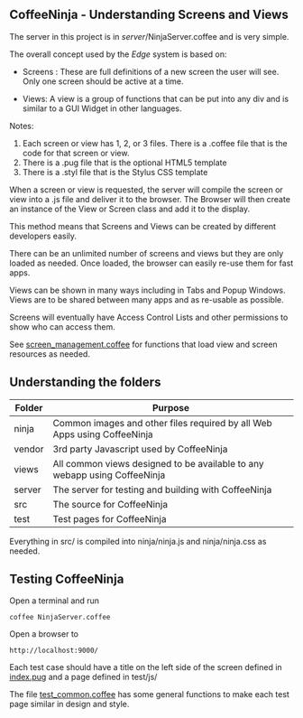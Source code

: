 CoffeeNinja - Understanding Screens and Views
------------------------------------------

The server in this project is in *server*/NinjaServer.coffee and is very simple.

The overall concept used by the *Edge* system is based on:

- Screens : These are full definitions of a new screen the user will see.   Only one screen should be active at a time.

- Views: A view is a group of functions that can be put into any div and is similar to a GUI Widget in other languages.

Notes:

1. Each screen or view has 1, 2, or 3 files.  There is a .coffee file that is the code for that screen or view.  
2. There is a .pug file that is the optional HTML5 template
3. There is a .styl file that is the Stylus CSS template 

When a screen or view is requested, the server will compile the screen or view into a .js file and deliver it to the browser.   The Browser will then create an instance of the View or Screen class and add it to the display.

This method means that Screens and Views can be created by different developers easily.

There can be an unlimited number of screens and views but they are only loaded as needed.  Once loaded, the browser can easily re-use them for fast apps.

Views can be shown in many ways including in Tabs and Popup Windows.   Views are to be shared between many apps and as re-usable as possible.

Screens will eventually have Access Control Lists and other permissions to show who can access them.

See [screen_management.coffee](src/screen_manager/screen_management.coffee) for functions that load view and screen resources as needed.

Understanding the folders
------------------------------------------

| Folder            | Purpose
| ----------------- | ----------------------------------------------------------------
| ninja             | Common images and other files required by all Web Apps using CoffeeNinja
| vendor            | 3rd party Javascript used by CoffeeNinja
| views             | All common views designed to be available to any webapp using CoffeeNinja
| server            | The server for testing and building with CoffeeNinja
| src               | The source for CoffeeNinja
| test              | Test pages for CoffeeNinja

Everything in src/ is compiled into ninja/ninja.js and ninja/ninja.css as needed.   

Testing CoffeeNinja
------------------------------------------

Open a terminal and run 

    coffee NinjaServer.coffee 

Open a browser to 

    http://localhost:9000/

Each test case should have a title on the left side of the screen defined in [index.pug](test/template/index.pug) and a page defined in test/js/

The file [test_common.coffee](test/js/test_common.coffee) has some general functions to make each test page similar in design and style.
